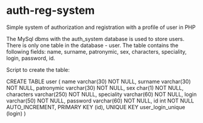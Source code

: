 # auth-reg-system
Simple system of authorization and registration with a profile of user in PHP

The MySql dbms with the auth_system database is used to store users.
There is only one table in the database - user. The table contains the following fields: name, surname, patronymic, sex, characters, speciality, login, password, id.

Script to create the table:

CREATE TABLE user (
  name varchar(30) NOT NULL,
  surname varchar(30) NOT NULL,
  patronymic varchar(30) NOT NULL,
  sex char(1) NOT NULL,
  characters varchar(250) NOT NULL,
  speciality varchar(60) NOT NULL,
  login varchar(50) NOT NULL,
  password varchar(60) NOT NULL,
  id int NOT NULL AUTO_INCREMENT,
  PRIMARY KEY (id),
  UNIQUE KEY user_login_unique (login)
)

